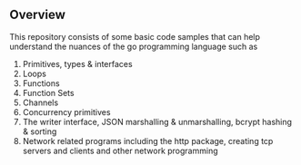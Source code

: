 ## Overview

This repository consists of some basic code samples that can help understand the nuances
of the go programming language such as

1. Primitives, types & interfaces
2. Loops
3. Functions
4. Function Sets
5. Channels
6. Concurrency primitives
7. The writer interface, JSON marshalling & unmarshalling, bcrypt hashing & sorting
8. Network related programs including the http package, creating tcp servers and clients 
and other network programming